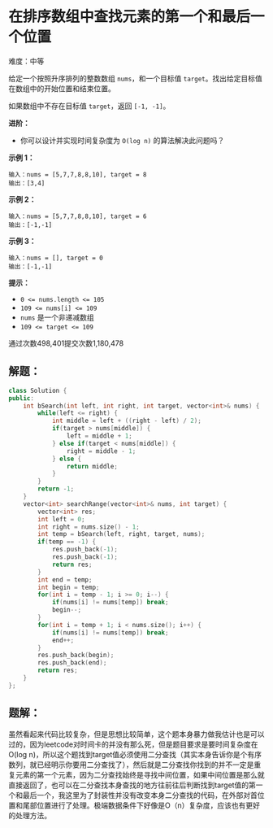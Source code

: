 # 在排序数组中查找元素的第一个和最后一个位置

难度：中等

给定一个按照升序排列的整数数组 `nums`，和一个目标值 `target`。找出给定目标值在数组中的开始位置和结束位置。

如果数组中不存在目标值 `target`，返回 `[-1, -1]`。

**进阶：**

- 你可以设计并实现时间复杂度为 `O(log n)` 的算法解决此问题吗？

**示例 1：**

```
输入：nums = [5,7,7,8,8,10], target = 8
输出：[3,4]
```

**示例 2：**

```
输入：nums = [5,7,7,8,8,10], target = 6
输出：[-1,-1]
```

**示例 3：**

```
输入：nums = [], target = 0
输出：[-1,-1]
```

**提示：**

- `0 <= nums.length <= 105`
- `109 <= nums[i] <= 109`
- `nums` 是一个非递减数组
- `109 <= target <= 109`

通过次数498,401提交次数1,180,478

## 解题：

```cpp
class Solution {
public:
    int bSearch(int left, int right, int target, vector<int>& nums) {
        while(left <= right) {
            int middle = left + ((right - left) / 2);
            if(target > nums[middle]) {
                left = middle + 1;
            } else if(target < nums[middle]) {
                right = middle - 1;
            } else {
                return middle;
            }
        }
        return -1;
    }
    vector<int> searchRange(vector<int>& nums, int target) {
        vector<int> res;
        int left = 0;
        int right = nums.size() - 1;
        int temp = bSearch(left, right, target, nums);
        if(temp == -1) {
            res.push_back(-1);
            res.push_back(-1);
            return res;
        }
        int end = temp;
        int begin = temp;
        for(int i = temp - 1; i >= 0; i--) {
            if(nums[i] != nums[temp]) break;
            begin--;
        }
        for(int i = temp + 1; i < nums.size(); i++) {
            if(nums[i] != nums[temp]) break;
            end++;
        }
        res.push_back(begin);
        res.push_back(end);
        return res;
    }
};
```

## 题解：

虽然看起来代码比较复杂，但是思想比较简单，这个题本身暴力做我估计也是可以过的，因为leetcode对时间卡的并没有那么死，但是题目要求是要时间复杂度在O(log n)，所以这个题找到target值必须使用二分查找（其实本身告诉你是个有序数列，就已经明示你要用二分查找了），然后就是二分查找你找到的并不一定是重复元素的第一个元素，因为二分查找始终是寻找中间位置，如果中间位置是那么就直接返回了，也可以在二分查找本身查找的地方往前往后判断找到target值的第一个和最后一个，我这里为了封装性并没有改变本身二分查找的代码，在外部对首位置和尾部位置进行了处理。极端数据条件下好像是O（n）复杂度，应该也有更好的处理方法。